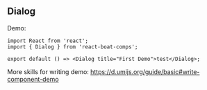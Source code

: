 ## Dialog

Demo:

```tsx
import React from 'react';
import { Dialog } from 'react-boat-comps';

export default () => <Dialog title="First Demo">test</Dialog>;
```

More skills for writing demo: https://d.umijs.org/guide/basic#write-component-demo
